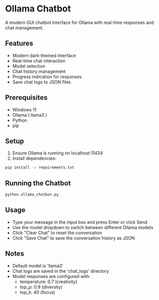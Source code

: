 # Ollama Chatbot

A modern GUI chatbot interface for Ollama with real-time responses and chat management.

## Features
- Modern dark-themed interface
- Real-time chat interaction
- Model selection
- Chat history management
- Progress indication for responses
- Save chat logs to JSON files

## Prerequisites
- Windows 11 
- Ollama ( llama3 )
- Python
- pip

## Setup
1. Ensure Ollama is running on localhost:11434
2. Install dependencies:
```bash
pip install -r requirements.txt
```

## Running the Chatbot
```bash
python ollama_chatbot.py
```

## Usage
- Type your message in the input box and press Enter or click Send
- Use the model dropdown to switch between different Ollama models
- Click "Clear Chat" to reset the conversation
- Click "Save Chat" to save the conversation history as JSON

## Notes
- Default model is 'llama3'
- Chat logs are saved in the 'chat_logs' directory
- Model responses are configured with:
  - temperature: 0.7 (creativity)
  - top_p: 0.9 (diversity)
  - top_k: 40 (focus)
